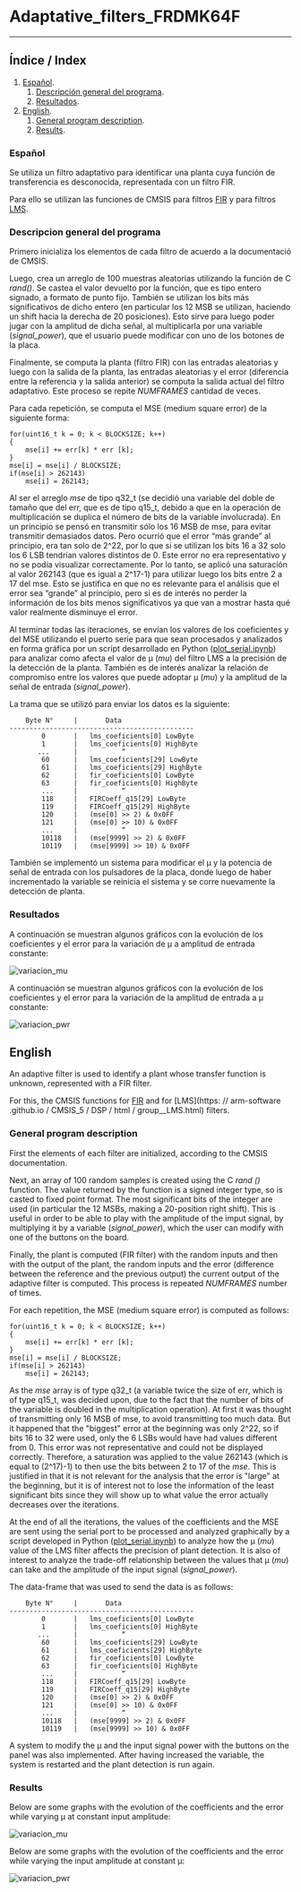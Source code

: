 # Adaptative_filters_FRDMK64F
---
## Índice / Index

1. [Español](#español).
	1.  [Descripción general del programa](#descripción-general-del-programa).
	2.  [Resultados](#resultados).
2. [English](#english).
	1. [General program description](#general-program-description).
	2. [Results](#results).
   
### Español

Se utiliza un filtro adaptativo para identificar una planta cuya función de transferencia es desconocida, representada
con un filtro FIR.

Para ello se utilizan las funciones de CMSIS para filtros [FIR](https://arm-software.github.io/CMSIS_5/DSP/html/group__FIR.html) y para filtros [LMS](https://arm-software.github.io/CMSIS_5/DSP/html/group__LMS.html).

### Descripcion general del programa

Primero inicializa los elementos de cada filtro de acuerdo a la documentació de CMSIS.

Luego, crea un arreglo de 100 muestras aleatorias utilizando la función de C *rand()*. Se castea el valor devuelto por la función, que es tipo entero signado, a formato de punto fijo. También se utilizan los bits más significativos de dicho entero (en particular los 12 MSB se utilizan, haciendo un shift hacia la derecha de 20 posiciones). Esto sirve para luego poder jugar con la amplitud de dicha señal, al multiplicarla por una variable (*signal_power*), que el usuario puede modificar con uno de los botones de la placa.

Finalmente, se computa la planta (filtro FIR) con las entradas aleatorias y luego con la salida de la planta, las entradas aleatorias y el error (diferencia entre la referencia y la salida anterior) se computa la salida actual del filtro adaptativo. Este proceso se repite *NUMFRAMES* cantidad de veces. 

Para cada repetición, se computa el MSE (medium square error) de la siguiente forma:
```
for(uint16_t k = 0; k < BLOCKSIZE; k++)
{
    mse[i] += err[k] * err [k];
}
mse[i] = mse[i] / BLOCKSIZE;
if(mse[i] > 262143)
    mse[i] = 262143;
```
Al ser el arreglo *mse* de tipo q32_t (se decidió una variable del doble de tamaño que del err, que es de tipo q15_t, debido a que en la operación de multiplicación se duplica el número de bits de la variable involucrada). En un principio se pensó en transmitir sólo los 16 MSB de mse, para evitar transmitir demasiados datos. Pero ocurrió que el error “más grande” al principio, era tan solo de 2^22, por lo que si se utilizan los bits 16 a 32 solo los 6 LSB tendrían valores distintos de 0. Este error no era representativo y no se podía visualizar correctamente. Por lo tanto, se aplicó una saturación al valor 262143 (que es igual a 2^17-1) para utilizar luego los bits entre 2 a 17 del mse. Esto se justifica en que no es relevante para el análisis que el error sea “grande” al principio, pero si es de interés no perder la información de los bits menos significativos ya que van a mostrar hasta qué valor realmente disminuye el error.

Al terminar todas las iteraciones, se envían los valores de los coeficientes y del MSE utilizando el puerto serie para que sean procesados y analizados en forma gráfica por un script desarrollado en Python ([plot_serial.ipynb](./plot_serial.ipynb)) para analizar como afecta el valor de μ (*mu*) del filtro LMS a la precisión de la detección de la planta. También es de interés analizar la relación de 
compromiso entre los valores que puede adoptar μ (*mu*) y la amplitud de la señal de entrada (*signal_power*).

La trama que se utilizó para enviar los datos es la siguiente:

        Byte N°     |       Data
    ----------------------------------------------
            0       |   lms_coeficients[0] LowByte
            1       |   lms_coeficients[0] HighByte
           ...      |           “
            60      |   lms_coeficients[29] LowByte
            61      |   lms_coeficients[29] HighByte
            62      |   fir_coeficients[0] LowByte
            63      |   fir_coeficients[0] HighByte
            ...     |           “
            118     |   FIRCoeff_q15[29] LowByte
            119     |   FIRCoeff_q15[29] HighByte
            120     |   (mse[0] >> 2) & 0x0FF
            121     |   (mse[0] >> 10) & 0x0FF
            ...     |           “
            10118   |   (mse[9999] >> 2) & 0x0FF
            10119   |   (mse[9999] >> 10) & 0x0FF

	
También se implementó un sistema para modificar el μ y la potencia de señal de entrada con los pulsadores de la placa, donde luego de haber incrementado la variable se reinicia el sistema y se corre nuevamente la detección de planta.


### Resultados

A continuación se muestran algunos gráficos con la evolución de los coeficientes y el error para la variación de μ a amplitud de entrada constante:

![variacion_mu](./img/variacion_mu.gif)

A continuación se muestran algunos gráficos con la evolución de los coeficientes y el error para la variación de la amplitud de entrada a μ constante:

![variacion_pwr](./img/variacion_pwr.gif)

## English

An adaptive filter is used to identify a plant whose transfer function is unknown, represented
with a FIR filter.

For this, the CMSIS functions for [FIR](https://arm-software.github.io/CMSIS_5/DSP/html/group__FIR.html) and for [LMS](https: // arm-software .github.io / CMSIS_5 / DSP / html / group__LMS.html) filters.

### General program description

First the elements of each filter are initialized, according to the CMSIS documentation.

Next, an array of 100 random samples is created using the C *rand ()* function. The value returned by the function is a signed integer type, so is casted to fixed point format. The most significant bits of the integer are used (in particular the 12 MSBs, making a 20-position right shift). This is useful in order to be able to play with the amplitude of the imput signal, by multiplying it by a variable (*signal_power*), which the user can modify with one of the buttons on the board.

Finally, the plant is computed (FIR filter) with the random inputs and then with the output of the plant, the random inputs and the error (difference between the reference and the previous output) the current output of the adaptive filter is computed. This process is repeated *NUMFRAMES* number of times.

For each repetition, the MSE (medium square error) is computed as follows:

```
for(uint16_t k = 0; k < BLOCKSIZE; k++)
{
    mse[i] += err[k] * err [k];
}
mse[i] = mse[i] / BLOCKSIZE;
if(mse[i] > 262143)
    mse[i] = 262143;
```

As the *mse* array is of type q32_t (a variable twice the size of err, which is of type q15_t, was decided upon, due to the fact that the number of bits of the variable  is doubled in the multiplication operation). At first it was thought of transmitting only 16 MSB of mse, to avoid transmitting too much data. But it happened that the "biggest" error at the beginning was only 2^22, so if bits 16 to 32 were used, only the 6 LSBs would have had values different from 0. This error was not representative and could not be displayed correctly. Therefore, a saturation was applied to the value 262143 (which is equal to (2^17)-1) to then use the bits between 2 to 17 of the *mse*. This is justified in that it is not relevant for the analysis that the error is "large" at the beginning, but it is of interest not to lose the information of the least significant bits since they will show up to what value the error actually decreases over the iterations.

At the end of all the iterations, the values of the coefficients and the MSE are sent using the serial port to be processed and analyzed graphically by a script developed in Python ([plot_serial.ipynb](./plot_serial.ipynb)) to analyze how the μ (*mu*) value of the LMS filter affects the precision of plant detection. It is also of interest to analyze the trade-off relationship between the values that μ (*mu*) can take and the amplitude of the input signal (*signal_power*).

The data-frame that was used to send the data is as follows:

        Byte N°     |       Data
    ----------------------------------------------
            0       |   lms_coeficients[0] LowByte
            1       |   lms_coeficients[0] HighByte
           ...      |           “
            60      |   lms_coeficients[29] LowByte
            61      |   lms_coeficients[29] HighByte
            62      |   fir_coeficients[0] LowByte
            63      |   fir_coeficients[0] HighByte
            ...     |           “
            118     |   FIRCoeff_q15[29] LowByte
            119     |   FIRCoeff_q15[29] HighByte
            120     |   (mse[0] >> 2) & 0x0FF
            121     |   (mse[0] >> 10) & 0x0FF
            ...     |           “
            10118   |   (mse[9999] >> 2) & 0x0FF
            10119   |   (mse[9999] >> 10) & 0x0FF

A system to modify the μ and the input signal power with the buttons on the panel was also implemented. After having increased the variable, the system is restarted and the plant detection is run again.

### Results

Below are some graphs with the evolution of the coefficients and the error while varying μ at constant input amplitude:

![variacion_mu](./img/variacion_mu.gif)

Below are some graphs with the evolution of the coefficients and the error while varying the input amplitude at constant μ:

![variacion_pwr](./img/variacion_pwr.gif)
